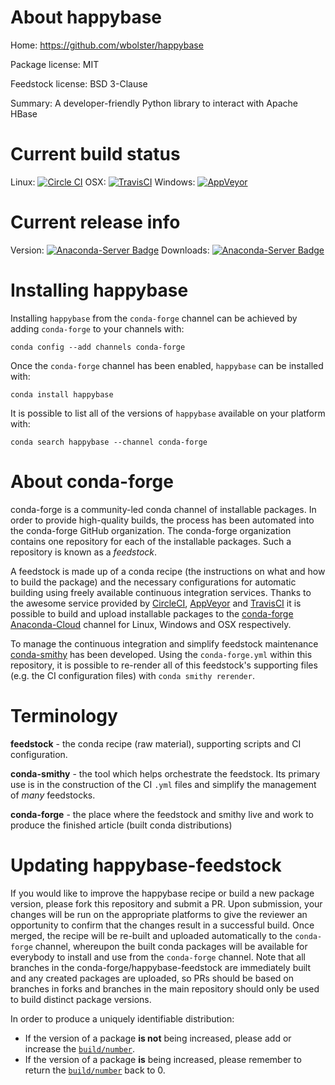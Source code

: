 About happybase
===============

Home: https://github.com/wbolster/happybase

Package license: MIT

Feedstock license: BSD 3-Clause

Summary: A developer-friendly Python library to interact with Apache HBase



Current build status
====================

Linux: [![Circle CI](https://circleci.com/gh/conda-forge/happybase-feedstock.svg?style=shield)](https://circleci.com/gh/conda-forge/happybase-feedstock)
OSX: [![TravisCI](https://travis-ci.org/conda-forge/happybase-feedstock.svg?branch=master)](https://travis-ci.org/conda-forge/happybase-feedstock)
Windows: [![AppVeyor](https://ci.appveyor.com/api/projects/status/github/conda-forge/happybase-feedstock?svg=True)](https://ci.appveyor.com/project/conda-forge/happybase-feedstock/branch/master)

Current release info
====================
Version: [![Anaconda-Server Badge](https://anaconda.org/conda-forge/happybase/badges/version.svg)](https://anaconda.org/conda-forge/happybase)
Downloads: [![Anaconda-Server Badge](https://anaconda.org/conda-forge/happybase/badges/downloads.svg)](https://anaconda.org/conda-forge/happybase)

Installing happybase
====================

Installing `happybase` from the `conda-forge` channel can be achieved by adding `conda-forge` to your channels with:

```
conda config --add channels conda-forge
```

Once the `conda-forge` channel has been enabled, `happybase` can be installed with:

```
conda install happybase
```

It is possible to list all of the versions of `happybase` available on your platform with:

```
conda search happybase --channel conda-forge
```


About conda-forge
=================

conda-forge is a community-led conda channel of installable packages.
In order to provide high-quality builds, the process has been automated into the
conda-forge GitHub organization. The conda-forge organization contains one repository
for each of the installable packages. Such a repository is known as a *feedstock*.

A feedstock is made up of a conda recipe (the instructions on what and how to build
the package) and the necessary configurations for automatic building using freely
available continuous integration services. Thanks to the awesome service provided by
[CircleCI](https://circleci.com/), [AppVeyor](http://www.appveyor.com/)
and [TravisCI](https://travis-ci.org/) it is possible to build and upload installable
packages to the [conda-forge](https://anaconda.org/conda-forge)
[Anaconda-Cloud](http://docs.anaconda.org/) channel for Linux, Windows and OSX respectively.

To manage the continuous integration and simplify feedstock maintenance
[conda-smithy](http://github.com/conda-forge/conda-smithy) has been developed.
Using the ``conda-forge.yml`` within this repository, it is possible to re-render all of
this feedstock's supporting files (e.g. the CI configuration files) with ``conda smithy rerender``.


Terminology
===========

**feedstock** - the conda recipe (raw material), supporting scripts and CI configuration.

**conda-smithy** - the tool which helps orchestrate the feedstock.
                   Its primary use is in the construction of the CI ``.yml`` files
                   and simplify the management of *many* feedstocks.

**conda-forge** - the place where the feedstock and smithy live and work to
                  produce the finished article (built conda distributions)


Updating happybase-feedstock
============================

If you would like to improve the happybase recipe or build a new
package version, please fork this repository and submit a PR. Upon submission,
your changes will be run on the appropriate platforms to give the reviewer an
opportunity to confirm that the changes result in a successful build. Once
merged, the recipe will be re-built and uploaded automatically to the
`conda-forge` channel, whereupon the built conda packages will be available for
everybody to install and use from the `conda-forge` channel.
Note that all branches in the conda-forge/happybase-feedstock are
immediately built and any created packages are uploaded, so PRs should be based
on branches in forks and branches in the main repository should only be used to
build distinct package versions.

In order to produce a uniquely identifiable distribution:
 * If the version of a package **is not** being increased, please add or increase
   the [``build/number``](http://conda.pydata.org/docs/building/meta-yaml.html#build-number-and-string).
 * If the version of a package **is** being increased, please remember to return
   the [``build/number``](http://conda.pydata.org/docs/building/meta-yaml.html#build-number-and-string)
   back to 0.
